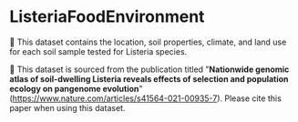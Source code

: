 # ListeriaFoodEnvironment

🥬 This dataset contains the location, soil properties, climate, and land use for each soil sample tested for Listeria species. 

📖 This dataset is sourced from the publication titled "**Nationwide genomic atlas of soil-dwelling Listeria reveals effects of selection and population ecology on pangenome evolution**" (https://www.nature.com/articles/s41564-021-00935-7). 
Please cite this paper when using this dataset.

